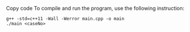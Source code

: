 Copy code
To compile and run the program, use the following instruction:

```shell
g++ -std=c++11 -Wall -Werror main.cpp -o main
./main <caseNo>
